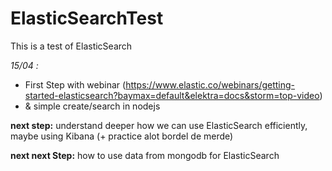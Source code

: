 # ElasticSearchTest
This is a test of ElasticSearch

*15/04 :*
* First Step with webinar (https://www.elastic.co/webinars/getting-started-elasticsearch?baymax=default&elektra=docs&storm=top-video) 
* & simple create/search in nodejs

**next step:** understand deeper how we can use ElasticSearch efficiently, maybe using Kibana (+ practice alot bordel de merde)

**next next Step:** how to use data from mongodb for ElasticSearch


